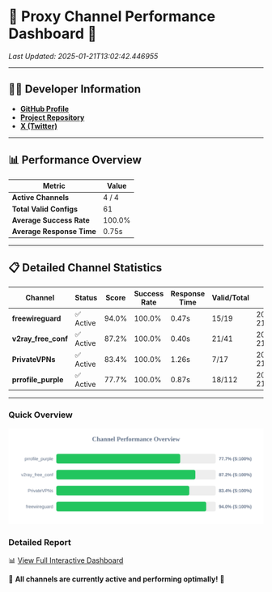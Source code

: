 # 🌟 Proxy Channel Performance Dashboard 🌟

_Last Updated: 2025-01-21T13:02:42.446955_

---

## 👩‍💻 Developer Information

- **[GitHub Profile](https://github.com/4n0nymou3)**  
- **[Project Repository](https://github.com/4n0nymou3/multi-proxy-config-fetcher)**  
- **[X (Twitter)](https://x.com/4n0nymou3)**  

---

## 📊 Performance Overview

| Metric                | Value       |
|-----------------------|-------------|
| **Active Channels**   | 4 / 4       |
| **Total Valid Configs** | 61          |
| **Average Success Rate** | 100.0%      |
| **Average Response Time** | 0.75s       |

---

## 📋 Detailed Channel Statistics

| Channel          | Status     | Score  | Success Rate | Response Time | Valid/Total | Last Success               |
|------------------|------------|--------|--------------|---------------|-------------|----------------------------|
| **freewireguard**  | ✅ Active  | 94.0%  | 100.0% | 0.47s         | 15/19       | 2025-01-21T13:02:42.445010 |
| **v2ray_free_conf**  | ✅ Active  | 87.2%  | 100.0% | 0.40s         | 21/41       | 2025-01-21T13:02:40.645833 |
| **PrivateVPNs**  | ✅ Active  | 83.4%  | 100.0% | 1.26s         | 7/17       | 2025-01-21T13:02:41.948669 |
| **prrofile_purple**  | ✅ Active  | 77.7%  | 100.0% | 0.87s         | 18/112       | 2025-01-21T13:02:40.173910 |

---

### Quick Overview
<div align="center">
  <a href="https://raw.githubusercontent.com/nullluser/NullRepo/refs/heads/main/assets/channel_stats_chart.svg">
    <img src="https://raw.githubusercontent.com/nullluser/NullRepo/refs/heads/main/assets/channel_stats_chart.svg" alt="Source Performance Statistics" width="800">
  </a>
</div>

### Detailed Report
📊 [View Full Interactive Dashboard](https://htmlpreview.github.io/?https://github.com/nullluser/NullRepo/blob/main/assets/performance_report.html)

🎉 **All channels are currently active and performing optimally!** 🎉
